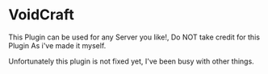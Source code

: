VoidCraft
=========
This Plugin can be used for any Server you like!, Do NOT take credit for this Plugin As i've made it myself.

Unfortunately this plugin is not fixed yet, I've been busy with other things.
